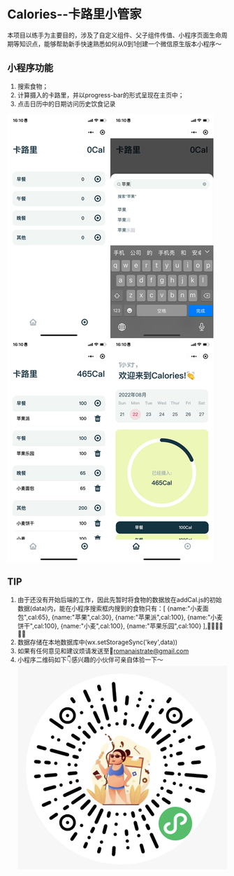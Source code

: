 # Calories--卡路里小管家

本项目以练手为主要目的，涉及了自定义组件、父子组件传值、小程序页面生命周期等知识点，能够帮助新手快速熟悉如何从0到1创建一个微信原生版本小程序～

## 小程序功能

1. 搜索食物；
2. 计算摄入的卡路里，并以progress-bar的形式呈现在主页中；
3. 点击日历中的日期访问历史饮食记录

![image text](https://github.com/Aokaihua/Calories/blob/master/demo/bind_together.JPG)

## TIP


1. 由于还没有开始后端的工作，因此先暂时将食物的数据放在addCal.js的初始数据(data)内，能在小程序搜索框内搜到的食物只有：[
      {name:"小麦面包",cal:65},
      {name:"苹果",cal:30},
      {name:"苹果派",cal:100},
      {name:"小麦饼干",cal:100},
      {name:"小麦",cal:100},
      {name:"苹果乐园",cal:100}
    ],🤦‍♀️🤦‍♀️🤦‍♀️
2. 数据存储在本地数据库中(wx.setStorageSync('key',data))
3. 如果有任何意见和建议烦请发送至📮romanaistrate@gmail.com 
4. 小程序二维码如下👇感兴趣的小伙伴可亲自体验一下～
![image text](https://github.com/Aokaihua/Calories/blob/master/demo/QR_code.png)
